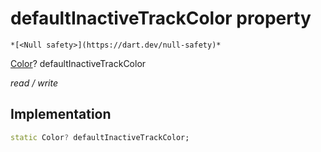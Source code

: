 


# defaultInactiveTrackColor property




    *[<Null safety>](https://dart.dev/null-safety)*


[Color](https://api.flutter.dev/flutter/dart-ui/Color-class.html)? defaultInactiveTrackColor
  
_read / write_






## Implementation

```dart
static Color? defaultInactiveTrackColor;


```







